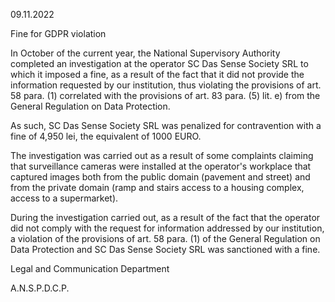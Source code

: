 09.11.2022

Fine for GDPR violation

In October of the current year, the National Supervisory Authority completed an investigation at the operator SC Das Sense Society SRL to which it imposed a fine, as a result of the fact that it did not provide the information requested by our institution, thus violating the provisions of art. 58 para. (1) correlated with the provisions of art. 83 para. (5) lit. e) from the General Regulation on Data Protection.

As such, SC Das Sense Society SRL was penalized for contravention with a fine of 4,950 lei, the equivalent of 1000 EURO.

The investigation was carried out as a result of some complaints claiming that surveillance cameras were installed at the operator's workplace that captured images both from the public domain (pavement and street) and from the private domain (ramp and stairs access to a housing complex, access to a supermarket).

During the investigation carried out, as a result of the fact that the operator did not comply with the request for information addressed by our institution, a violation of the provisions of art. 58 para. (1) of the General Regulation on Data Protection and SC Das Sense Society SRL was sanctioned with a fine.

Legal and Communication Department

A.N.S.P.D.C.P.
